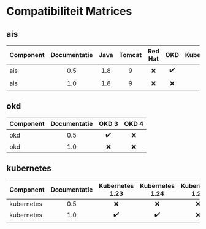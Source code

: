 # Compatibiliteit Matrices

## ais

| Component   | Documentatie | Java  | Tomcat | Red Hat | OKD                | Kubernetes         |
| ----------- | :---------:  | :---: | :----: | :-----: | :----------------: | :----------------: |
| ais         | 0.5          | 1.8   | 9      | :x:     | :heavy_check_mark: |                    |
| ais         | 1.0          | 1.8   | 9      | :x:     | :x:                | :heavy_check_mark: |

## okd

| Component   | Documentatie | OKD 3                | OKD 4  |
| ----------- | :---------:  | :------------------: | :----: |
| okd         | 0.5          | :heavy_check_mark:   | :x:    |
| okd         | 1.0          | :x:                  | :x:    |

## kubernetes

| Component   | Documentatie | Kubernetes 1.23    | Kubernetes 1.24    | Kubernetes 1.25    |
| ----------- | :---------:  | :----------------: | :----------------: | :----------------: |
| kubernetes  | 0.5          | :x:                | :x:                | :x:                |
| kubernetes  | 1.0          | :heavy_check_mark: | :heavy_check_mark: | :x:                |
